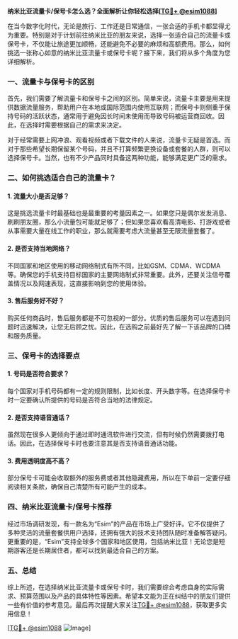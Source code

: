 **纳米比亚流量卡/保号卡怎么选？全面解析让你轻松选择[[TG💪+ @esim1088](https://t.me/s/esim1088)]**

在当今数字化时代，无论是旅行、工作还是日常通信，一张合适的手机卡都显得尤为重要。特别是对于计划前往纳米比亚的朋友来说，选择一张适合自己的流量卡或保号卡，不仅能让旅途更加顺畅，还能避免不必要的麻烦和高额费用。那么，如何挑选一张称心如意的纳米比亚流量卡或保号卡呢？接下来，我们将从多个角度为您详细解析。

### 一、流量卡与保号卡的区别

首先，我们需要了解流量卡和保号卡之间的区别。简单来说，流量卡主要是用来提供数据流量服务，帮助用户在本地或国际范围内使用互联网；而保号卡则侧重于保持号码的活跃状态，通常用于避免因长时间未使用而导致号码被运营商回收。因此，在选择时需要根据自己的需求来决定。

对于经常需要上网冲浪、观看视频或者下载文件的人来说，流量卡无疑是首选。而对于那些希望长期保留某个号码，并且不打算频繁更换设备或套餐的人群，则可以选择保号卡。当然，也有不少产品同时具备这两种功能，能够满足更广泛的需求。

### 二、如何挑选适合自己的流量卡？

#### 1. 流量大小是否足够？
这是挑选流量卡时最基础也是最重要的考量因素之一。如果您只是偶尔发发消息、刷刷朋友圈，那么小流量包可能就足够了；但如果您喜欢看高清电影、打游戏或者从事需要大量在线工作的职业，那么就需要考虑大流量甚至无限流量套餐了。

#### 2. 是否支持当地网络？
不同国家和地区使用的移动网络制式有所不同，比如GSM、CDMA、WCDMA等。确保您的手机支持目标国家的主要网络制式非常重要。此外，还要关注信号覆盖情况以及网速表现，这直接影响到您的使用体验。

#### 3. 售后服务好不好？
购买任何商品时，售后服务都是不可忽视的一部分。优质的售后服务可以在遇到问题时迅速解决，让您无后顾之忧。因此，在选购之前最好先了解一下该品牌的口碑和服务质量。

### 三、保号卡的选择要点

#### 1. 号码是否符合要求？
每个国家对手机号码都有一定的规则限制，比如长度、开头数字等。在选择保号卡时一定要确认所提供的号码是否符合当地的法律规定。

#### 2. 是否支持语音通话？
虽然现在很多人更倾向于通过即时通讯软件进行交流，但有时候仍然需要拨打电话。因此，在选择保号卡时也要注意其是否支持语音通话功能。

#### 3. 费用透明度高不高？
部分保号卡可能会收取额外的服务费或者其他隐藏费用，所以在下单前一定要仔细阅读相关条款，确保自己清楚所有可能产生的成本。

### 四、纳米比亚流量卡/保号卡推荐

经过市场调研发现，有一款名为“Esim”的产品在市场上广受好评。它不仅提供了多种灵活的流量套餐供用户选择，还拥有强大的技术支持团队随时准备解答疑问。更重要的是，“Esim”支持全球多个国家和地区使用，包括纳米比亚！无论您是短期游客还是长期居住者，都可以找到最适合自己的方案。

### 五、总结

综上所述，在选择纳米比亚流量卡或保号卡时，我们需要综合考虑自身的实际需求、预算范围以及产品的具体特性等因素。希望本文能为正在纠结中的朋友们提供一些有价值的参考意见。最后再次提醒大家关注[TG💪+ @esim1088](https://t.me/s/esim1088)，获取更多实用信息！

[[TG💪+ @esim1088](https://t.me/s/esim1088) ![Image](https://i.postimg.cc/4NQfJmqS/Snipaste-2025-05-13-00-14-12.png)]